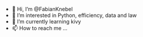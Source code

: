- 👋 Hi, I’m @FabianKnebel
- 👀 I’m interested in Python, efficiency, data and law
- 🌱 I’m currently learning kivy
- 📫 How to reach me ...
